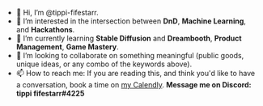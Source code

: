 - 👋 Hi, I’m @tippi-fifestarr.  
- 👀 I’m interested in the intersection between **DnD**, **Machine Learning**, and **Hackathons**.
- 🌱 I’m currently learning **Stable Diffusion** and **Dreambooth**, **Product Management**, **Game Mastery**.
- 💞️ I’m looking to collaborate on something meaningful (public goods, unique ideas, or any combo of the keywords above).
- 📫 How to reach me: If you are reading this, and think you'd like to have a conversation, book a time on [my Calendly](https://calendly.com/tippi-fifestarr/wingbird-meet).  **Message me on Discord: tippi fifestarr#4225**

<!---
tippi-fifestarr/tippi-fifestarr is a ✨ special ✨ repository because its `README.md` (this file) appears on your GitHub profile.
You can click the Preview link to take a look at your changes.
--->
